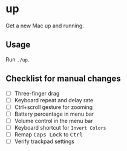 # up

Get a new Mac up and running.

## Usage

Run `./up`.

## Checklist for manual changes

- [ ] Three-finger drag
- [ ] Keyboard repeat and delay rate
- [ ] Ctrl+scroll gesture for zooming
- [ ] Battery percentage in menu bar
- [ ] Volume control in the menu bar
- [ ] Keyboard shortcut for `Invert Colors`
- [ ] Remap <kbd>Caps Lock</kbd> to <kbd>Ctrl</kbd>
- [ ] Verify trackpad settings
